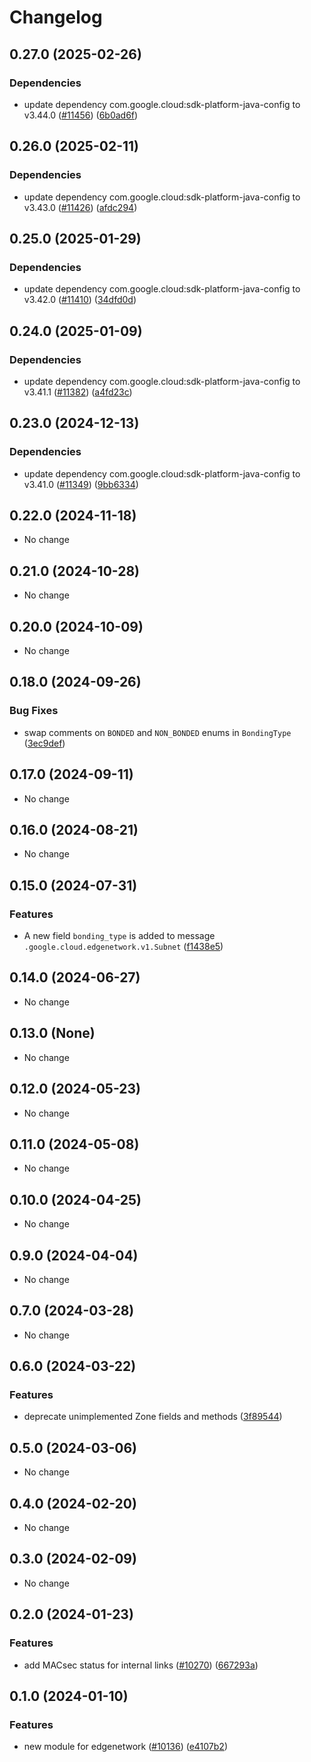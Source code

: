 # Changelog

## 0.27.0 (2025-02-26)

### Dependencies

* update dependency com.google.cloud:sdk-platform-java-config to v3.44.0 ([#11456](https://github.com/googleapis/google-cloud-java/issues/11456)) ([6b0ad6f](https://github.com/googleapis/google-cloud-java/commit/6b0ad6f8243cc60de7ee608237fa61445f0b0526))


## 0.26.0 (2025-02-11)

### Dependencies

* update dependency com.google.cloud:sdk-platform-java-config to v3.43.0 ([#11426](https://github.com/googleapis/google-cloud-java/issues/11426)) ([afdc294](https://github.com/googleapis/google-cloud-java/commit/afdc2944304a077ce4cbdd8c7675f1ca707b2be0))


## 0.25.0 (2025-01-29)

### Dependencies

* update dependency com.google.cloud:sdk-platform-java-config to v3.42.0 ([#11410](https://github.com/googleapis/google-cloud-java/issues/11410)) ([34dfd0d](https://github.com/googleapis/google-cloud-java/commit/34dfd0dc9c5ca042aca0778e8d34b2ca072bfeb1))


## 0.24.0 (2025-01-09)

### Dependencies

* update dependency com.google.cloud:sdk-platform-java-config to v3.41.1 ([#11382](https://github.com/googleapis/google-cloud-java/issues/11382)) ([a4fd23c](https://github.com/googleapis/google-cloud-java/commit/a4fd23ce1dfa364959de1e97e3b769996f3c7d0d))


## 0.23.0 (2024-12-13)

### Dependencies

* update dependency com.google.cloud:sdk-platform-java-config to v3.41.0 ([#11349](https://github.com/googleapis/google-cloud-java/issues/11349)) ([9bb6334](https://github.com/googleapis/google-cloud-java/commit/9bb6334458fdec53ba9fdec501de534d6516f102))


## 0.22.0 (2024-11-18)

* No change


## 0.21.0 (2024-10-28)

* No change


## 0.20.0 (2024-10-09)

* No change


## 0.18.0 (2024-09-26)

### Bug Fixes

* swap comments on `BONDED` and `NON_BONDED` enums in `BondingType` ([3ec9def](https://github.com/googleapis/google-cloud-java/commit/3ec9def10f1270d55da6495d873a4569f42ecf3f))



## 0.17.0 (2024-09-11)

* No change


## 0.16.0 (2024-08-21)

* No change


## 0.15.0 (2024-07-31)

### Features

* A new field `bonding_type` is added to message `.google.cloud.edgenetwork.v1.Subnet` ([f1438e5](https://github.com/googleapis/google-cloud-java/commit/f1438e5d2077b245f2167e57fc5af104ad34283b))



## 0.14.0 (2024-06-27)

* No change


## 0.13.0 (None)

* No change


## 0.12.0 (2024-05-23)

* No change


## 0.11.0 (2024-05-08)

* No change


## 0.10.0 (2024-04-25)

* No change


## 0.9.0 (2024-04-04)

* No change


## 0.7.0 (2024-03-28)

* No change


## 0.6.0 (2024-03-22)

### Features

* deprecate unimplemented Zone fields and methods ([3f89544](https://github.com/googleapis/google-cloud-java/commit/3f895447dec5d79d7b60907a629873de5dbdfa16))



## 0.5.0 (2024-03-06)

* No change


## 0.4.0 (2024-02-20)

* No change


## 0.3.0 (2024-02-09)

* No change


## 0.2.0 (2024-01-23)

### Features

* add MACsec status for internal links ([#10270](https://github.com/googleapis/google-cloud-java/issues/10270)) ([667293a](https://github.com/googleapis/google-cloud-java/commit/667293aa2c7e3dbe7445c2ddf1812176be65f7a0))



## 0.1.0 (2024-01-10)

### Features

* new module for edgenetwork ([#10136](https://github.com/googleapis/google-cloud-java/issues/10136)) ([e4107b2](https://github.com/googleapis/google-cloud-java/commit/e4107b2bc4f018119ae62c1af63484a52a1d37e1))

